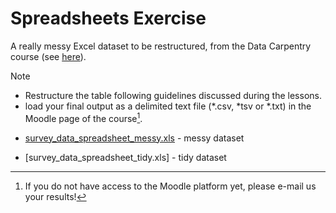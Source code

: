 # Spreadsheets Exercise
A really messy Excel dataset to be restructured, from the Data Carpentry course (see [here](https://datacarpentry.org/spreadsheet-ecology-lesson/)).

> [!NOTE]
> - Restructure the table following guidelines discussed during the lessons.
> - load your final output as a delimited text file (*.csv, *tsv or *.txt) in the Moodle page of the course[^1].

- [survey_data_spreadsheet_messy.xls](https://raw.githubusercontent.com/mchialva/PhDToolbox2025/main/docs/Exercises/spreadsheets/survey_data_spreadsheet_messy.xls) -  messy dataset

- [survey_data_spreadsheet_tidy.xls] -  tidy dataset

[^1]: If you do not have access to the Moodle platform yet, please e-mail us your results!
